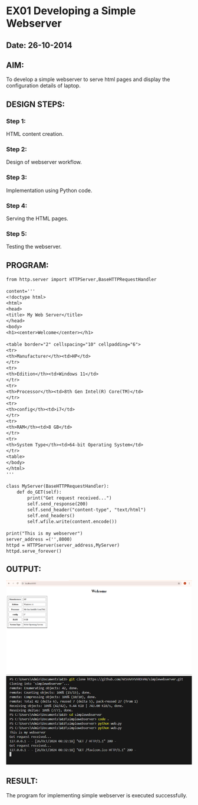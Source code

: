 # EX01 Developing a Simple Webserver
## Date: 26-10-2014

## AIM:
To develop a simple webserver to serve html pages and display the configuration details of laptop.

## DESIGN STEPS:
### Step 1: 
HTML content creation.

### Step 2:
Design of webserver workflow.

### Step 3:
Implementation using Python code.

### Step 4:
Serving the HTML pages.

### Step 5:
Testing the webserver.

## PROGRAM:

```
from http.server import HTTPServer,BaseHTTPRequestHandler

content='''
<!doctype html>
<html>
<head>
<title> My Web Server</title>
</head>
<body>
<h1><center>Welcome</center></h1>

<table border="2" cellspacing="10" cellpadding="6">
<tr>
<th>Manufacturer</th><td>HP</td>
</tr>
<tr>
<th>Edition</th><td>Windows 11</td>
</tr>
<tr>
<th>Processor</th><td>8th Gen Intel(R) Core(TM)</td>
</tr>
<tr>
<th>config</th><td>i7</td>
</tr>
<tr>
<th>RAM</th><td>8 GB</td>
</tr>
<tr>
<th>System Type</th><td>64-bit Operating System</td>
</tr>
<table>
</body>
</html>
'''

class MyServer(BaseHTTPRequestHandler):
    def do_GET(self):
        print("Get request received...")
        self.send_response(200) 
        self.send_header("content-type", "text/html")       
        self.end_headers()
        self.wfile.write(content.encode())

print("This is my webserver") 
server_address =('',8000)
httpd = HTTPServer(server_address,MyServer)
httpd.serve_forever()

```


## OUTPUT:

![alt text](<WEB Ex LOCAL.png>)
![alt text](<WEB CODE.png>)

## RESULT:
The program for implementing simple webserver is executed successfully.
